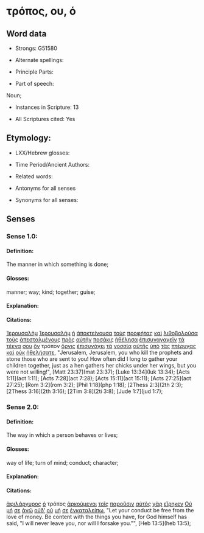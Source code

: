 # τρόπος, ου, ὁ

<!-- Status: S2=NeedsReview -->
<!-- Lexica used for edits: BDAG, FFM, LN, A-S -->

## Word data

* Strongs: G51580

* Alternate spellings:

* Principle Parts: 

* Part of speech: 

Noun;

* Instances in Scripture: 13

* All Scriptures cited: Yes

## Etymology: 

* LXX/Hebrew glosses: 

* Time Period/Ancient Authors: 

* Related words: 

* Antonyms for all senses

* Synonyms for all senses: 

## Senses 

### Sense 1.0:

#### Definition: 

The manner in which something is done;

#### Glosses:

manner; way; kind; together; guise;

#### Explanation:

#### Citations:

[Ἰερουσαλὴμ](../G24140/01.md) [Ἰερουσαλήμ](../G24140/01.md) [ἡ](../G35880/01.md) [ἀποκτείνουσα](../G06150/01.md) [τοὺς](../G35880/01.md) [προφήτας](../G43960/01.md) [καὶ](../G25320/01.md) [λιθοβολοῦσα](../G30360/01.md) [τοὺς](../G35880/01.md) [ἀπεσταλμένους](../G06490/01.md) [πρὸς](../G43140/01.md) [αὐτήν](../G08460/01.md) [ποσάκις](../G42120/01.md) [ἠθέλησα](../G23090/01.md) [ἐπισυναγαγεῖν](../G19960/01.md) [τὰ](../G35880/01.md) [τέκνα](../G50430/01.md) [σου](../G47710/01.md) [ὃν](../G37390/01.md) τρόπον [ὄρνις](../G37330/01.md) [ἐπισυνάγει](../G19960/01.md) [τὰ](../G35880/01.md) [νοσσία](../G35560/01.md) [αὐτῆς](../G08460/01.md) [ὑπὸ](../G52590/01.md) [τὰς](../G35880/01.md) [πτέρυγας](../G44200/01.md) [καὶ](../G25320/01.md) [οὐκ](../G37560/01.md) [ἠθελήσατε](../G23090/01.md), 
"Jerusalem, Jerusalem, you who kill the prophets and stone those who are sent to you! How often did I long to gather your children together, just as a hen gathers her chicks under her wings, but you were not willing!", 
[Matt 23:37](mat 23:37);  [Luke 13:34](luk 13:34);  [Acts 1:11](act 1:11);  [Acts 7:28](act 7:28);  [Acts 15:11](act 15:11);  [Acts 27:25](act 27:25);  [Rom 3:2](rom 3:2);  [Phil 1:18](php 1:18);  [2Thess 2:3](2th 2:3);  [2Thess 3:16](2th 3:16);  [2Tim 3:8](2ti 3:8);  [Jude 1:7](jud 1:7);  

### Sense 2.0:

#### Definition: 

The way in which a person behaves or lives;

#### Glosses:

way of life; turn of mind; conduct; character;

#### Explanation:

#### Citations:

[ἀφιλάργυρος](../G08660/01.md) [ὁ](../G35880/01.md) τρόπος [ἀρκούμενοι](../G07140/01.md) [τοῖς](../G35880/01.md) [παροῦσιν](../G39180/01.md) [αὐτὸς](../G08460/01.md) [γὰρ](../G10630/01.md) [εἴρηκεν](../G30040/01.md) [Οὐ](../G37560/01.md) [μή](../G33610/01.md) [σε](../G47710/01.md) [ἀνῶ](../G04470/01.md) [οὐδ’](../G37610/01.md) [οὐ](../G37560/01.md) [μή](../G33610/01.md) [σε](../G47710/01.md) [ἐνκαταλείπω](../G14590/01.md), 
"Let your conduct be free from the love of money. Be content with the things you have, for God himself has said, "I will never leave you, nor will I forsake you."", 
[Heb 13:5](heb 13:5); 